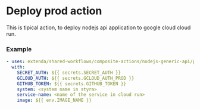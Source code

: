 # Deploy prod action

This is tipical action, to deploy nodejs api application to google cloud cloud run.

### Example

```yaml
- uses: extenda/shared-workflows/composite-actions/nodejs-generic-api/prod-deploy@master
  with: 
    SECRET_AUTH: ${{ secrets.SECRET_AUTH }}
    GCLOUD_AUTH: ${{ secrets.GCLOUD_AUTH_PROD }}
    GITHUB_TOKEN: ${{ secrets.GITHUB_TOKEN }}
    system: <system name in styra>
    service-name: <name of the service in cloud run>
    image: ${{ env.IMAGE_NAME }}
```

